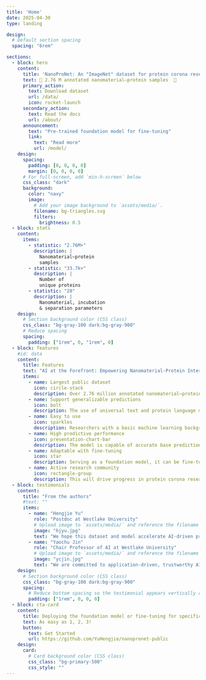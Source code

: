 ```yaml
---
title: 'Home'
date: 2025-04-30
type: landing

design:
  # Default section spacing
  spacing: "6rem"

sections:
  - block: hero
    content:
      title: 'NanoProNet: An "ImageNet" dataset for protein corona research!'
      text: 📌 2.76 M annotated nanomaterial–protein samples  📌
      primary_action:
        text: Download dataset
        url: /data/
        icon: rocket-launch
      secondary_action:
        text: Read the docs
        url: /about/
      announcement:
        text: "Pre-trained foundation model for fine-tuning"
        link:
          text: "Read more"
          url: /model/
    design:
      spacing:
        padding: [0, 0, 0, 0]
        margin: [0, 0, 0, 0]
      # For full-screen, add `min-h-screen` below
      css_class: "dark"
      background:
        color: "navy"
        image:
          # Add your image background to `assets/media/`.
          filename: bg-triangles.svg
          filters:
            brightness: 0.5
  - block: stats
    content:
      items:
        - statistic: "2.76M+"
          description: |
            Nanomaterial–protein  
            samples
        - statistic: "33.7k+"
          description: |
            Number of  
            unique proteins
        - statistic: "28"
          description: |
            Nanomaterial, incubation  
            & separation parameters
    design:
      # Section background color (CSS class)
      css_class: "bg-gray-100 dark:bg-gray-900"
      # Reduce spacing
      spacing:
        padding: ["1rem", 0, "1rem", 0]
  - block: features
    #id: data
    content:
      title: Features
      text: "AI at the Forefront: Empowering Nanomaterial-Protein Interaction Research 🤖"
      items:
        - name: Largest public dataset
          icon: circle-stack
          description: Over 2.76 million annotated nanomaterial–protein interaction samples and 33k unique proteins to advance research and model training.
        - name: Support generalizable predictions
          icon: bolt
          description: The use of universal text and protein language models supports generalized prediction on unseen samples and proteins.
        - name: Easy to use
          icon: sparkles
          description: Researchers with a basic machine learning background can easily follow the detailed guidelines and clear usage instructions provided.
        - name: High predictive performance
          icon: presentation-chart-bar
          description: The model is capable of accurate base predictions, handling predictions with missing feature information effectively, and generalizing reliably to unseen data.
        - name: Adaptable with fine-tuning
          icon: star
          description: Serving as a foundation model, it can be fine-tuned to specific applications, improving its ability to learn from few examples.
        - name: Active research community
          icon: rectangle-group
          description: This will drive progress in protein corona research, positioning it as a vital component in the rapidly evolving field of AI for Science.
  - block: testimonials
    content:
      title: "From the authors"
      #text: ""
      items:
        - name: "Hengjie Yu"
          role: "Postdoc at Westlake University"
          # Upload image to `assets/media/` and reference the filename here
          image: "hjyu.jpg"
          text: "We hope this dataset and model accelerate AI-driven protein corona research and its nanomedicine and broader applications!"
        - name: "Yaochu Jin"
          role: "Chair Professor of AI at Westlake University"
          # Upload image to `assets/media/` and reference the filename here
          image: "ycjin.jpg"
          text: "We are committed to application-driven, trustworthy AI research, exploring its broad applications in industry, science, and art."
    design:
      # Section background color (CSS class)
      css_class: "bg-gray-100 dark:bg-gray-900"
      spacing:
        # Reduce bottom spacing so the testimonial appears vertically centered between sections
        padding: ["1rem", 0, 0, 0]
  - block: cta-card
    content:
      title: Deploying the foundation model or fine-tuning for specific applications
      text: As easy as 1, 2, 3!
      button:
        text: Get Started
        url: https://github.com/YuHengjie/nanopronet-public
    design:
      card:
        # Card background color (CSS class)
        css_class: "bg-primary-500"
        css_style: ""
---
```

